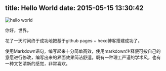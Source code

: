
title: Hello World
date: 2015-05-15 13:30:42 
---
![hello world](/img/hello_world.gif)

你好，世界。

花了一天时间终于成功地把基于github pages + hexo博客搭建成功了。

使用Markdown语句，编写起来十分简单高效，使用markdown注释便可按自己的意愿进行修改，编写出来的界面效果简洁舒适。既有一种理工严谨的学术风，也有一种文艺清新的感觉，非常喜欢。




